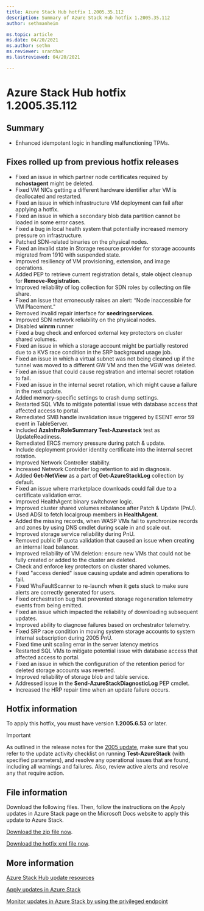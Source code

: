 ```yaml
---
title: Azure Stack Hub hotfix 1.2005.35.112
description: Summary of Azure Stack Hub hotfix 1.2005.35.112
author: sethmanheim

ms.topic: article
ms.date: 04/20/2021
ms.author: sethm
ms.reviewer: sranthar
ms.lastreviewed: 04/20/2021

---
```


# Azure Stack Hub hotfix 1.2005.35.112

## Summary

- Enhanced idempotent logic in handling malfunctioning TPMs.

## Fixes rolled up from previous hotfix releases

- Fixed an issue in which partner node certificates required by **nchostagent** might be deleted.
- Fixed VM NICs getting a different hardware identifier after VM is deallocated and restarted.
- Fixed an issue in which infrastructure VM deployment can fail after applying a hotfix.
- Fixed an issue in which a secondary blob data partition cannot be loaded in some error cases.
- Fixed a bug in local health system that potentially increased memory pressure on infrastructure.
- Patched SDN-related binaries on the physical nodes.
- Fixed an invalid state in Storage resource provider for storage accounts migrated from 1910 with suspended state.
- Improved resiliency of VM provisioning, extension, and image operations.
- Added PEP to retrieve current registration details, stale object cleanup for **Remove-Registration**.
- Improved reliability of log collection for SDN roles by collecting on file share.
- Fixed an issue that erroneously raises an alert: “Node inaccessible for VM Placement."
- Removed invalid repair interface for **seedringservices**.
- Improved SDN network reliability on the physical nodes.
- Disabled **winrm** runner
- Fixed a bug check and enforced external key protectors on cluster shared volumes.
- Fixed an issue in which a storage account might be partially restored due to a KVS race condition in the SRP background usage job.
- Fixed an issue in which a virtual subnet was not being cleaned up if the tunnel was moved to a different GW VM and then the VGW was deleted.
- Fixed an issue that could cause registration and internal secret rotation to fail.
- Fixed an issue in the internal secret rotation, which might cause a failure in the next update.
- Added memory-specific settings to crash dump settings.
- Restarted SQL VMs to mitigate potential issue with database access that affected access to portal.
- Remediated SMB handle invalidation issue triggered by ESENT error 59 event in TableServer.
- Included **AzsInfraRoleSummary Test-Azurestack** test as UpdateReadiness.
- Remediated ERCS memory pressure during patch & update.
- Include deployment provider identity certificate into the internal secret rotation.
- Improved Network Controller stability.
- Increased Network Controller log retention to aid in diagnosis.
- Added **Get-NetView** as a part of **Get-AzureStackLog** collection by default.
- Fixed an issue where marketplace downloads could fail due to a certificate validation error.
- Improved HealthAgent binary switchover logic.
- Improved cluster shared volumes rebalance after Patch & Update (PnU).
- Used ADSI to fetch localgroup members in **HealthAgent**.
- Added the missing records, when WASP VMs fail to synchronize records and zones by using DNS cmdlet during scale in and scale out.
- Improved storage service reliability during PnU.
- Removed public IP quota validation that caused an issue when creating an internal load balancer.
- Improved reliability of VM deletion: ensure new VMs that could not be fully created or added to the cluster are deleted.
- Check and enforce key protectors on cluster shared volumes.
- Fixed "access denied" issue causing update and admin operations to fail.
- Fixed WhsFaultScanner to re-launch when it gets stuck to make sure alerts are correctly generated for users.
- Fixed orchestration bug that prevented storage regeneration telemetry events from being emitted.
- Fixed an issue which impacted the reliability of downloading subsequent updates.
- Improved ability to diagnose failures based on orchestrator telemetry.
- Fixed SRP race condition in moving system storage accounts to system internal subscription during 2005 PnU.
- Fixed time unit scaling error in the server latency metrics
- Restarted SQL VMs to mitigate potential issue with database access that affected access to portal.
- Fixed an issue in which the configuration of the retention period for deleted storage accounts was reverted.
- Improved reliability of storage blob and table service.
- Addressed issue in the **Send-AzureStackDiagnosticLog** PEP cmdlet.
- Increased the HRP repair time when an update failure occurs.

## Hotfix information

To apply this hotfix, you must have version **1.2005.6.53** or later.

> [!IMPORTANT]
> As outlined in the release notes for the [2005 update](release-notes.md?view=azs-2005&preserve-view=true), make sure that you refer to the update activity checklist on running **Test-AzureStack** (with specified parameters), and resolve any operational issues that are found, including all warnings and failures. Also, review active alerts and resolve any that require action.

## File information

Download the following files. Then, follow the instructions on the Apply updates in Azure Stack page on the Microsoft Docs website to apply this update to Azure Stack.

[Download the zip file now](https://azurestackhub.azureedge.net/PR/download/MAS_HotFix_1.2005.35.112/HotFix/AzS_Update_1.2005.35.112.zip).

[Download the hotfix xml file now](https://azurestackhub.azureedge.net/PR/download/MAS_HotFix_1.2005.35.112/HotFix/metadata.xml).

## More information

[Azure Stack Hub update resources](azure-stack-updates.md)

[Apply updates in Azure Stack](azure-stack-apply-updates.md)

[Monitor updates in Azure Stack by using the privileged endpoint](azure-stack-monitor-update.md)
